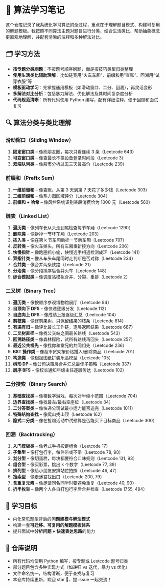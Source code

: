 # 🧠 算法学习笔记

这个仓库记录了我系统化学习算法的全过程，重点在于理解题目模式、构建可复用的解题模板。我按照不同算法主题对题目进行分类，结合生活类比，帮助抽象概念更直观地理解，并配套清晰的注释和多种解法对比。

## 🗂️ 学习方法

* **按专题分类刷题**：不按题号顺序刷题，而是按技巧类型归类整理
* **使用生活类比辅助理解**：比如链表用“火车车厢”、前缀和用“查账”、回溯用“试穿衣服”等
* **模板驱动学习**：先掌握通用模板（如滑动窗口、二分、回溯），再灵活变形
* **多解法对比分析**：包括暴力解法、优化解法及其时间复杂度分析
* **代码规范清晰**：所有代码使用 Python 编写，配有详细注释，便于回顾和面试复习

## 🔍 算法分类与类比理解

### 滑动窗口（Sliding Window）

1. **固定窗口类** – 像刷朋友圈，每次只看连续 3 条（Leetcode 643）
2. **可变窗口类** – 像查最长不换设备登录时间段（Leetcode 3）
3. **双端队列类** – 像股市分析过去三天最高价（Leetcode 239）

### 前缀和（Prefix Sum）

1. **一维前缀和** – 像查账，从第 3 天到第 7 天花了多少钱（Leetcode 303）
2. **二维前缀和** – 像热力图区域评分（Leetcode 304）
3. **前缀和 + 哈希** – 像风控系统识别某段消费恰为 1000 元（Leetcode 560）

### 链表（Linked List）

1. **遍历类** – 像列车长从头走到尾检查每节车厢（Leetcode 1290）
2. **删除类** – 像拆掉一节坏车厢（Leetcode 203）
3. **插入类** – 像在第 k 节车厢后挂一节新车厢（Leetcode 707）
4. **反转类** – 像火车掉头，所有车厢重新接方向（Leetcode 206）
5. **快慢指针** – 像跑圈抓小偷，快慢选手相遇检测成环（Leetcode 141）
6. **双指针类** – 像从车头车尾同时走判断是否对称（Leetcode 234）
7. **合并类** – 像合并两条铁路（Leetcode 21）
8. **分治类** – 像分段排序后合并火车（Leetcode 148）
9. **综合模拟类** – 像调度站模拟合并、分裂、重排（Leetcode 2）

### 二叉树（Binary Tree）

1. **遍历类** – 像按顺序参观博物馆展厅（Leetcode 94）
2. **自顶向下 DFS** – 像快递逐级分发（Leetcode 112）
3. **自底向上 DFS** – 像成绩上报逐级汇总（Leetcode 104）
4. **剪枝类** – 像修剪果树，只保留结果的枝条（Leetcode 814）
5. **有递有归** – 像评比最长工作链，逐层返回结果（Leetcode 687）
6. **二叉树直径** – 像找公交站之间最长路线（Leetcode 543）
7. **回溯路径类** – 像森林探险，试所有路线再回头（Leetcode 257）
8. **最近公共祖先** – 像找你和堂兄的共同祖先（Leetcode 236）
9. **BST 操作类** – 像超市货架按价格插入/删除商品（Leetcode 701）
10. **构造类** – 像根据图纸拼装乐高模型（Leetcode 105）
11. **树形 DP** – 像公司决策层合并汇总最佳子策略（Leetcode 337）
12. **层序 BFS** – 像校长通知年级主任逐层传达（Leetcode 102）

### 二分搜索（Binary Search）

1. **基础查找类** – 像猜数字游戏，每次对半缩小范围（Leetcode 704）
2. **边界查找类** – 像找最左/最右空座位（Leetcode 34）
3. **二分答案类** – 像快递公司试最小运力能否送完（Leetcode 1011）
4. **特殊结构查找** – 像爬山找山顶（Leetcode 162）
5. **隐式二分类** – 像在抢购活动中试预算是否能买下目标商品（Leetcode 300）

### 回溯（Backtracking）

1. **入门模板类** – 像老式手机按键组合（Leetcode 17）
2. **子集型** – 像打包行李，每件带或不带（Leetcode 78, 90）
3. **划分型** – 像切蛋糕，每块都要符合口味规则（Leetcode 131, 93）
4. **组合型** – 像买彩票，挑出 k 个数字（Leetcode 77, 39）
5. **排列型** – 像给小朋友安排站位拍照（Leetcode 46, 47）
6. **搜索型** – 像走迷宫找出口（Leetcode 200, 79）
7. **含重复元素** – 像邀请同名同学时要避免重复（Leetcode 40, 90）
8. **折半枚举** – 像两个人各自打包行李后合并检查（Leetcode 1755, 494）

## 🎯 学习目标

* 内化常见题型背后的**问题建模与解法模式**
* 构建一套**可迁移、可复用的解题模板体系**
* 提升面试中**分析问题 + 快速表达思路**的能力

## 📌 仓库说明

* 所有代码均使用 Python 编写，按专题或 Leetcode 题号归类
* 部分题目包含多种实现方式（如递归 vs 迭代，暴力 vs 优化）
* 文件命名统一，结构清晰，便于查找与复习
* 本仓库持续更新，欢迎 star 🌟、提 issue 一起交流！
